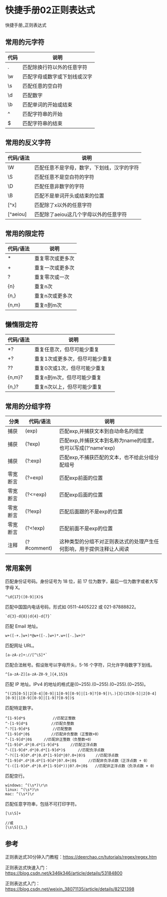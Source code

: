 # 快捷手册02正则表达式
快捷手册_正则表达式

## 常用的元字符

| 代码 |                         说明                         |
| ------ | ------------------------------------- |
| .        | 匹配除换行符以外的任意字符     |
| \\w   | 匹配字母或数字或下划线或汉字 |
| \\s    | 匹配任意的空白符                         |
| \\d    | 匹配数字                                         |
| \\b    | 匹配单词的开始或结束                 |
| ^       | 匹配字符串的开始                         |
| $       | 匹配字符串的结束                         |

## 常用的反义字符

| 代码/语法 |                                       说明                                       |
| ------------ | -------------------------------------------------------- |
| \\W             | 匹配任意不是字母，数字，下划线，汉字的字符 |
| \\S              | 匹配任意不是空白符的字符                                     |
| \\D              | 匹配任意非数字的字符                                             |
| \\B              | 匹配不是单词开头或结束的位置                             |
| \[^x\]         | 匹配除了x以外的任意字符                                       |
| \[^aeiou\] | 匹配除了aeiou这几个字母以外的任意字符           |

## 常用的限定符

| 代码/语法 | 说明                         |
| ------------ | --------------------- |
| *                 | 重复零次或更多次 |
| +                 | 重复一次或更多次 |
| ?                 | 重复零次或一次     |
| {n}              | 重复n次                   |
| {n,}            | 重复n次或更多次   |
| {n,m}         | 重复n到m次           |


## 懒惰限定符

| 代码/语法 | 说明                                                       |
| ------------ | ----------------------------------------- |
| *?               | 重复任意次，但尽可能少重复           |
| +?               | 重复1次或更多次，但尽可能少重复 |
| ??               | 重复0次或1次，但尽可能少重复       |
| {n,m}?       | 重复n到m次，但尽可能少重复         |
| {n,}?           | 重复n次以上，但尽可能少重复         |

## 常用的分组字符

| 分类 | 代码/语法 | 说明 |
| ----- | ------------ | ----- |
| 捕获         | (exp)                  | 匹配exp,并捕获文本到自动命名的组里                                                                      |
| 捕获         | (?<name>exp) | 匹配exp,并捕获文本到名称为name的组里，也可以写成(?'name'exp)               |
| 捕获         | (?:exp)               | 匹配exp,不捕获匹配的文本，也不给此分组分配组号                                              |
| 零宽断言 | (?=exp)              | 匹配exp前面的位置                                                                                                       |
| 零宽断言 | (?<=exp)            | 匹配exp后面的位置                                                                                                       |
| 零宽断言 | (?!exp)               | 匹配后面跟的不是exp的位置                                                                                       |
| 零宽断言 | (?<!exp)             | 匹配前面不是exp的位置                                                                                               |
| 注释         | (?#comment)   | 这种类型的分组不对正则表达式的处理产生任何影响，用于提供注释让人阅读 |

## 常用案例
匹配身份证号码。身份证号为 18 位，前 17 位为数字，最后一位为数字或者大写字母 X。

```
^\d{17}([0-9]|X)$
```

匹配中国国内电话号码，形式如 0511-4405222 或 021-87888822。

```
`d{3}-d{8}|d{4}-d{7}`
```
匹配 Email 地址。

```
w+([-+.]w+)*@w+([-.]w+)*.w+([-.]w+)* 
```
匹配网址 URL。

```
[a-zA-z]+://[^\S]*`
```
匹配合法帐号。假设账号以字母开头，5-16 个字符，只允许字母数字下划线。

```
^[a-zA-Z][a-zA-Z0-9_]{4,15}$
```
匹配 IP 地址。IPv4 的地址的格式是(0~255).(0~255).(0~255).(0~255)。

```
^((25[0-5]|2[0-4][0-9]|1[0-9][0-9]|[1-9]?[0-9])\.){3}(25[0-5]|2[0-4][0-9]|1[0-9][0-9]|[1-9]?[0-9])$
```
匹配特定数字。

```
^[1-9]d*$　 　 		//匹配正整数 
^-[1-9]d*$ 　 		//匹配负整数 
^-?[1-9]d*$　　 		//匹配整数 
^[1-9]d*|0$　 		//匹配非负整数（正整数+0） 
^-[1-9]d*|0$　　 	//匹配非正整数（负整数+0） 
^[1-9]d*.d*|0.d*[1-9]d*$　　 	//匹配正浮点数 
^-([1-9]d*.d*|0.d*[1-9]d*)$　 	//匹配负浮点数 
^-?([1-9]d*.d*|0.d*[1-9]d*|0?.0+|0)$　 	//匹配浮点数 
^[1-9]d*.d*|0.d*[1-9]d*|0?.0+|0$　　 	//匹配非负浮点数（正浮点数 + 0） 
^(-([1-9]d*.d*|0.d*[1-9]d*))|0?.0+|0$　　//匹配非正浮点数（负浮点数 + 0） 
```
匹配空行。

```
windows: ^(\s*)\r\n
linux: ^(\s*)\n
mac: ^(\s*)\r
```
匹配任意字符串，包括不可打印字符。


```
[\s\S]+

//或
[\s\S]{1,}
```
## 参考
正则表达式30分钟入门教程：https://deerchao.cn/tutorials/regex/regex.htm

正则表达式快速入门：https://blog.csdn.net/k346k346/article/details/53184800

正则表达式入门：https://blog.csdn.net/weixin_38071135/article/details/82121398


